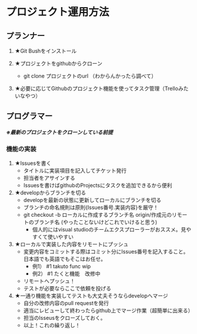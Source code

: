 # プロジェクト運用方法
## プランナー
1. ★Git Bushをインストール
2. ★プロジェクトをgithubからクローン 
    - git clone プロジェクトのurl （わからんかったら調べて）
    
3. ★必要に応じてGithubのプロジェクト機能を使ってタスク管理（Trelloみたいなやつ）

## プログラマー
##### ※最新のプロジェクトをクローンしている前提
### 機能の実装
1. ★Issuesを書く
    - タイトルに実装項目を記入してチケット発行
    - 担当者をアサインする
    - Issuesを書けばgithubのProjectsにタスクを追加できるから便利
2. ★developからブランチを切る
    - developを最新の状態に更新してローカルにブランチを切る
    - ブランチの命名規則は原則{Issues番号.実装内容}を厳守！
    - git checkout -b ローカルに作成するブランチ名 origin/作成元のリモートのブランチ名 (やったことないけどこれでいけると思う)
        - 個人的にはvisual studioのチームエクスプローラーがおススメ。見やすくて使いやすい
3. ★ローカルで実装した内容をリモートにプッシュ
    - 変更内容をコミットする際はコミット分にIssues番号を記入すること。日本語でも英語でもそこはお任せ。
        - 例1） #1 takuto func wip
        - 例2） #1 たくと機能　改修中
    - リモートへプッシュ！
    - テストが必要ならここで依頼を投げる
4. ★一通り機能を実装してテストも大丈夫そうならdevelopへマージ
    - 自分の改修内容のpull requestを発行
    - 適当にレビューして終わったらgithub上でマージ作業（超簡単に出来る）
    - 担当のIsseusをクローズしておく。
    - 以上！これの繰り返し！
